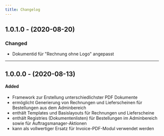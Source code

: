 ```yaml
---
title: Changelog
---
```


## 1.0.1.0 - (2020-08-20)

### Changed
- Dokumentid für "Rechnung ohne Logo" angepasst

---

## 1.0.0.0 - (2020-08-13)

#### Added
- Framework zur Erstellung unterschiedlichster PDF Dokumente
- ermöglicht Generierung von Rechnungen und Lieferscheinen für Bestellungen aus dem Adminbereich
- enthält Templates und Basislayouts für Rechnungen und Lieferscheine
- enthält Registries (Dokumentenlisten) für Bestellungen im Adminbereich sowie für Auftragsmanager-Aktionen 
- kann als vollwertiger Ersatz für Invoice-PDF-Modul verwendet werden
